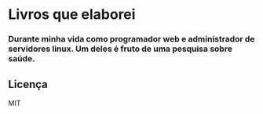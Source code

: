 # Livros que elaborei 

### Durante minha vida como programador web e administrador de servidores linux. Um deles é fruto de uma pesquisa sobre saúde.

## Licença
MIT

